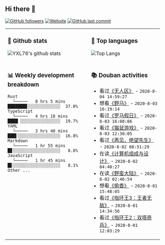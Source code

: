 ## Hi there 👋

[![GitHub followers](https://img.shields.io/github/followers/YXL76?style=for-the-badge&color=blue)](https://github.com/YXL76?tab=followers)
[![Website](https://img.shields.io/website?style=for-the-badge&up_message=Blog&url=https%3A%2F%2Fyxl76.net%2F&color=brightgreen)](https://yxl76.net)
[![GitHub last commit](https://img.shields.io/github/last-commit/YXL76/YXL76?label=update&style=for-the-badge&color=orange)](https://github.com/YXL76/YXL76)

<table>
<tr>
<td valign="top" width="54%">

### 🔭 Github stats

![YXL76's github stats](https://github-readme-stats.yxl76.vercel.app/api?username=YXL76&count_private=true&show_icons=true&theme=tokyonight)

</td>

<td valign="top" width="46%">

### 🌱 Top languages

![Top Langs](https://github-readme-stats.yxl76.vercel.app/api/top-langs/?username=YXL76&layout=compact&theme=tokyonight)

</td>
</tr>
<tr>
<td valign="top" width="54%">

### 📊 Weekly development breakdown

```text
Rust
  └─────   8 hrs 5 mins   ███████▊░░░░░░░░░░░░░  37.0%
TypeScript
  └─────   4 hrs 18 mins  ████▏░░░░░░░░░░░░░░░░  19.7%
YAML
  └─────   3 hrs 40 mins  ███▌░░░░░░░░░░░░░░░░░  16.8%
Markdown
  └─────   1 hr 55 mins   █▊░░░░░░░░░░░░░░░░░░░   8.8%
JavaScript
  └─────   1 hr 45 mins   █▋░░░░░░░░░░░░░░░░░░░   8.1%
Other ...
```

</td>
<td valign="top" width="46%">

### 📚 Douban activities

- 看过[《无人区》](http://movie.douban.com/subject/3804891/) - `2020-8-04 14:59:27`
- 想看[《野马》](http://movie.douban.com/subject/26372545/) - `2020-8-03 16:19:14`
- 看过[《罗马假日》](http://movie.douban.com/subject/1293839/) - `2020-8-03 16:00:06`
- 看过[《猫鼠游戏》](http://movie.douban.com/subject/1305487/) - `2020-8-03 12:30:05`
- 看过[《再见，绝望先生》](http://movie.douban.com/subject/2950496/) - `2020-8-02 08:51:29`
- 在读[《计算机组成与设计》](https://book.douban.com/subject/30443432/) - `2020-8-02 04:40:27`
- 在读[《野蛮大陆》](https://book.douban.com/subject/26354440/) - `2020-8-02 02:46:54`
- 想看[《偷香》](http://movie.douban.com/subject/1292277/) - `2020-8-01 15:48:05`
- 看过[《指环王3：王者无敌》](http://movie.douban.com/subject/1291552/) - `2020-8-01 14:34:56`
- 看过[《指环王2：双塔奇兵》](http://movie.douban.com/subject/1291572/) - `2020-8-01 12:03:29`

</td>
</tr>
</table>

<!--
**YXL76/YXL76** is a ✨ _special_ ✨ repository because its `README.md` (this file) appears on your GitHub profile.

Here are some ideas to get you started:

- 🔭 I’m currently working on ...
- 🌱 I’m currently learning ...
- 👯 I’m looking to collaborate on ...
- 🤔 I’m looking for help with ...
- 💬 Ask me about ...
- 📫 How to reach me: ...
- 😄 Pronouns: ...
- ⚡ Fun fact: ...
-->
